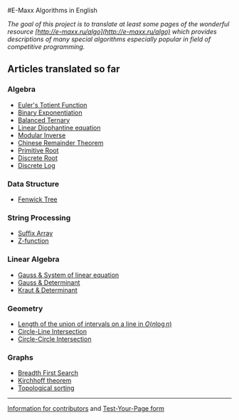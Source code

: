 <!--?title Main Page-->
#E-Maxx Algorithms in English

*The goal of this project is to translate at least some pages of the wonderful resource
[http://e-maxx.ru/algo](http://e-maxx.ru/algo) which provides descriptions of many special algorithms
especially popular in field of competitive programming.*

## Articles translated so far

### Algebra
- [Euler's Totient Function](./algebra/phi-function.html)
- [Binary Exponentiation](./algebra/binary-exp.html)
- [Balanced Ternary](./algebra/balanced-ternary.html)
- [Linear Diophantine equation](./algebra/linear-diophantine-equation.html)
- [Modular Inverse](./algebra/module-inverse.html)
- [Chinese Remainder Theorem](./algebra/chinese-remainder-theorem.html)
- [Primitive Root](./algebra/primitive-root.html)
- [Discrete Root](./algebra/discrete-root.html)
- [Discrete Log](./algebra/discrete-log.html)

### Data Structure
- [Fenwick Tree](./data_structures/fenwick.html)

### String Processing
- [Suffix Array](./string/suffix-array.html)
- [Z-function](./string/z-function.html)

### Linear Algebra
- [Gauss & System of linear equation](./linear_algebra/linear-system-gauss.html)
- [Gauss & Determinant](./linear_algebra/determinant-gauss.html)
- [Kraut & Determinant](./linear_algebra/determinant-kraut.html)

### Geometry
- [Length of the union of intervals on a line in $O(n\log n)$](./geometry/length-of-segments-union.html)
- [Circle-Line Intersection](./geometry/circle-line-intersection.html)
- [Circle-Circle Intersection](./geometry/circle-circle-intersection.html)

### Graphs
- [Breadth First Search](./graph/breadth-first-search.html)
- [Kirchhoff theorem](./graph/kirchhoff-theorem.html)
- [Topological sorting](./graph/topological-sort.html)

---

[Information for contributors](./contrib.html) and [Test-Your-Page form](./test.php)

